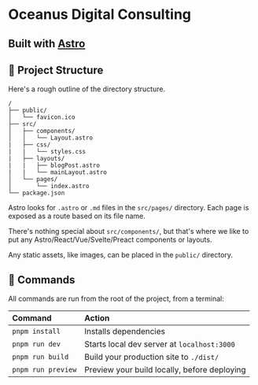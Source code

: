# Oceanus Digital Consulting
## Built with [Astro](https://astro.build/)

## 🚀 Project Structure

Here's a rough outline of the directory structure.

```
/
├── public/
│   └── favicon.ico
├── src/
│   ├── components/
│   │   └── Layout.astro
|   ├── css/
|   |   └── styles.css
|   ├── layouts/
|   |   ├── blogPost.astro
|   |   └── mainLayout.astro
│   └── pages/
│       └── index.astro
└── package.json
```

Astro looks for `.astro` or `.md` files in the `src/pages/` directory. Each page is exposed as a route based on its file name.

There's nothing special about `src/components/`, but that's where we like to put any Astro/React/Vue/Svelte/Preact components or layouts.

Any static assets, like images, can be placed in the `public/` directory.

## 🧞 Commands

All commands are run from the root of the project, from a terminal:

| Command            | Action                                       |
| :----------------  | :------------------------------------------- |
| `pnpm install`     | Installs dependencies                        |
| `pnpm run dev`     | Starts local dev server at `localhost:3000`  |
| `pnpm run build`   | Build your production site to `./dist/`      |
| `pnpm run preview` | Preview your build locally, before deploying |